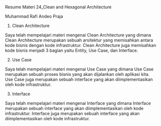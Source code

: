 Resume Materi 24_Clean and Hexagonal Architecture

Muhammad Rafi Andeo Praja

1. Clean Architecture

Saya telah mempelajari materi mengenai Clean Architecture yang dimana Clean Architecture merupakan sebuah arsitektur yang memisahkan antara kode bisnis dengan kode infrastruktur. Clean Architecture juga memisahkan kode bisnis menjadi 3 bagian yaitu Entity, Use Case, dan Interface.

2. Use Case

Saya telah mempelajari materi mengenai Use Case yang dimana Use Case merupakan sebuah proses bisnis yang akan dijalankan oleh aplikasi kita. Use Case juga merupakan sebuah interface yang akan diimplementasikan oleh kode infrastruktur.

3. Interface

Saya telah mempelajari materi mengenai Interface yang dimana Interface merupakan sebuah interface yang akan diimplementasikan oleh kode infrastruktur. Interface juga merupakan sebuah interface yang akan diimplementasikan oleh kode infrastruktur.
